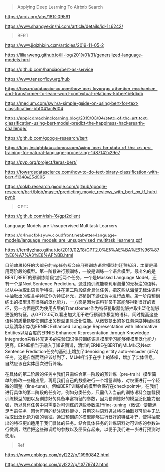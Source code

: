 > Applying Deep Learning To Airbnb Search

https://arxiv.org/abs/1810.09591

https://www.shangyexinzhi.com/article/details/id-146242/

> BERT

https://www.jiqizhixin.com/articles/2019-11-05-2

https://lilianweng.github.io/lil-log/2019/01/31/generalized-language-models.html

https://github.com/hanxiao/bert-as-service

https://www.tensorflow.org/hub

https://towardsdatascience.com/how-bert-leverage-attention-mechanism-and-transformer-to-learn-word-contextual-relations-5bbee1b6dbdb

https://medium.com/swlh/a-simple-guide-on-using-bert-for-text-classification-bbf041ac8d04

https://appliedmachinelearning.blog/2019/03/04/state-of-the-art-text-classification-using-bert-model-predict-the-happiness-hackerearth-challenge/

https://github.com/google-research/bert

https://blog.insightdatascience.com/using-bert-for-state-of-the-art-pre-training-for-natural-language-processing-1d87142c29e7

https://pypi.org/project/keras-bert/

https://towardsdatascience.com/how-to-do-text-binary-classification-with-bert-f1348a25d905

https://colab.research.google.com/github/google-research/bert/blob/master/predicting_movie_reviews_with_bert_on_tf_hub.ipynb



> GPT2

https://github.com/rish-16/gpt2client

Language Models are Unsupervised Multitask Learners

https://d4mucfpksywv.cloudfront.net/better-language-models/language_models_are_unsupervised_multitask_learners.pdf

https://terrifyzhao.github.io/2019/02/18/GPT2.0%E8%AE%BA%E6%96%87%E8%A7%A3%E8%AF%BB.html


目前效果较好的大部分的nlp任务都会应用预训练语言模型的迁移知识，主要是采用两阶段的模型。第一阶段进行预训练，一般是训练一个语言模型。最出名的是BERT,BERT的预训练阶段包括两个任务，一个是Masked Language Model，还有一个是Next Sentence Prediction。通过预训练能够利用海量的无标注的语料，以从中抽取出语言学特征，并在第二阶段结合具体任务，把这些从海量无标注语料中抽取出的语言学特征作为特征补充，迁移到下游任务中进行应用。第一阶段预训练出的模型具有很强的泛化能力，一方面是因为语料非常丰富能够得到很好的表征，另一方面是因为使用多层的Transformer作为特征提取器能够抽取出泛化能够更强的特征。从GPT2.0可以看出加大用于进行预训练模型的语料，同时提高这些语料的质量能够使训练出的模型更具泛化性能。从微软提出的多任务深度神经网络以及清华和华为ERNIE: Enhanced Language Representation with Informative Entities以及百度的ERNIE: Enhanced Representation through Knowledge Integration来看补充更多的先验知识供预训练语言模型学习能够使模型泛化能力更高。ERNIE相当于融入了知识图谱，清华的ERNIE在BERT的MLM以及Next Sentence Prediction任务的基础上增加了denoising entity auto-encoder (dEA)任务，这是自然而然应该想到了，MLM相当于在字上的降噪，增加了实体信息，自然应该在实体层次进行降噪。

在具体的第二阶段的任务中我们只需结合第一阶段的预训练（pre-train）模型简单的修改一些输出层，再用我们自己的数据进行一个增量训练，对权重进行一个轻微的调整（fine-tune）。例如BERT训练好的模型会保存在checkpoint中，在我们进行具体的第二阶段的任务时，例如分类任务，只需传入当前的训练语料会加载预训练模型的图以及训练好的具备丰富特征的参数，因为预训练好的模型泛化能力很强，所以具体任务中只需要对可训练的这些参数进行fine-tuning（微调）便能满足当前任务，因为可用的标注语料很少，只用这些语料通过特征抽取器可能并无法抽取出泛化能力强的表征，通过预训练的模型能够进行很好的特征补充，使得抽取出的特征更加适用于我们具体的任务。结合具体任务的训练语料对可训练的参数进行微调，然后把这些微调后的参数以及图保存起来，以便于我们进一步进行预测时使用。

> Ref

https://www.cnblogs.com/dyl222/p/10960842.html

https://www.cnblogs.com/dyl222/p/10779742.html

